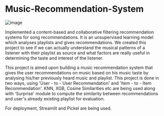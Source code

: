 # Music-Recommendation-System
![image](https://github.com/shivangii2007/Music-Recommendation-System/assets/143331079/9303bc92-9500-4506-925d-91deac2f7ca9)


Implemented a content-based and collaborative filtering recommendation systems for song recommendations.
It is an unsupervised learning model which analyses playlists and gives recommendations.
We created this project to see if we can actually understand the musical patterns of a listener with their playlist as source and what factors are really useful in determining the taste and interest of the listener.


This project is aimed upon building a music recommendation system that gives the user recommendations on music based on his music taste by analysing his/her previously heard music and playlist. This project is done in two ways, using 'User - to - User Recommendation' and 'Item - to - Item Recommendation'. KNN, XGB, Cosine Similarities etc are being used along with 'Surprise' module to compute the similarity between recommendations and user's already existing playlist for evaluation.

For deployment, Streamlit and Pickel are being used.
